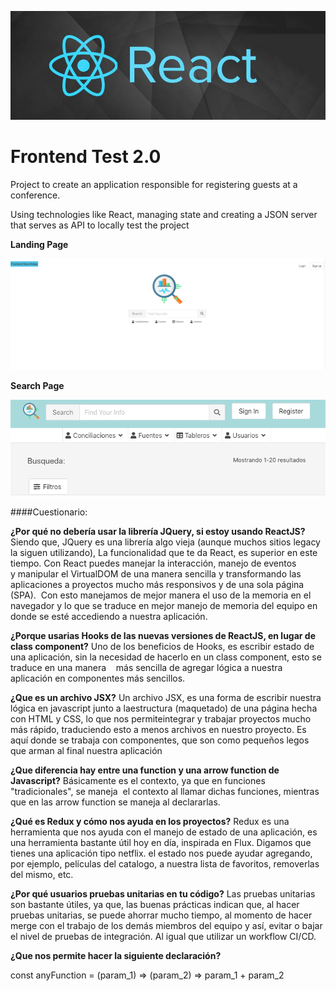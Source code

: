 ![react](https://github.com/jorgeoxi/badge-app-react/blob/master/docs/React.jpg?raw=true)

  # Frontend Test 2.0

Project to create an application responsible for registering guests at a conference.

Using technologies like React, managing state and creating a JSON server that serves as API to locally test the project

**Landing Page**

![LandingPage](https://github.com/jorgeoxi/frontend-app-search/blob/master/docs/landingpage.png?raw=true)

**Search Page**

![SearchPage](https://github.com/jorgeoxi/frontend-app-search/blob/master/docs/searchpage.png?raw=true)

####Cuestionario: 

**¿Por qué no debería usar la librería JQuery, si estoy usando ReactJS?**
Siendo que, JQuery es una librería algo vieja (aunque muchos sitios legacy la siguen utilizando), La funcionalidad que te da React, es superior en este tiempo. Con React puedes manejar la interacción, manejo de eventos y manipular el VirtualDOM de una manera sencilla y transformando las aplicaciones a proyectos mucho más responsivos y de una sola página (SPA).  Con esto manejamos de mejor manera el uso de la memoria en el navegador y lo que se traduce en mejor manejo de memoria del equipo en donde se esté accediendo a nuestra aplicación.

**¿Porque usarias Hooks de las nuevas versiones de ReactJS, en lugar de class component?**
Uno de los beneficios de Hooks, es escribir estado de una aplicación, sin la necesidad de hacerlo en un class component, esto se traduce en una manera    más sencilla de agregar lógica a nuestra aplicación en componentes más sencillos.

**¿Que es un archivo JSX?**
Un archivo JSX, es una forma de escribir nuestra lógica en javascript junto a laestructura (maquetado) de una página hecha con HTML y CSS, lo que nos permiteintegrar y trabajar proyectos mucho más rápido, traduciendo esto a menos archivos en nuestro proyecto. Es aquí donde se trabaja con componentes, que son como pequeños legos que arman al final nuestra aplicación

**¿Que diferencia hay entre una function y una arrow function de Javascript?**
Básicamente es el contexto, ya que en funciones "tradicionales", se maneja  el contexto al llamar dichas funciones, mientras que en las arrow function se maneja al declararlas.       

**¿Qué es Redux y cómo nos ayuda en los proyectos?**
Redux es una herramienta que nos ayuda con el manejo de estado de una aplicación, es una herramienta bastante útil hoy en día, inspirada en Flux. Digamos que tienes una aplicación tipo netflix. el estado nos puede ayudar agregando, por ejemplo, películas del catalogo, a nuestra lista de favoritos, removerlas del mismo, etc.

**¿Por qué usuarios pruebas unitarias en tu código?**
Las pruebas unitarias son bastante útiles, ya que, las buenas prácticas indican que, al hacer pruebas unitarias, se puede ahorrar mucho tiempo, al momento de hacer merge con el trabajo de los demás miembros del equipo y así, evitar o bajar el nivel de pruebas de integración. Al igual que utilizar un workflow CI/CD.

**¿Que nos permite hacer la siguiente declaración?**			

const anyFunction = (param_1) => (param_2) => param_1 + param_2

